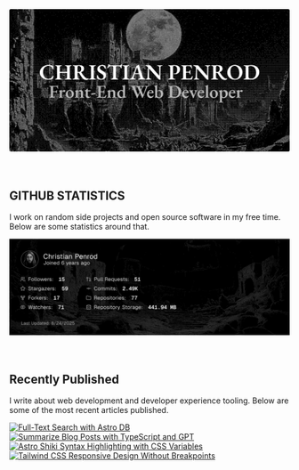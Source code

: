 
<picture>
  <source media="(prefers-color-scheme: dark)" srcset="assets/banner.dark.png?v=306f60b3-8e2a-4518-aead-20dc6b671371" width="843px" />
  <source media="(prefers-color-scheme: light)" srcset="assets/banner.light.png?v=306f60b3-8e2a-4518-aead-20dc6b671371" width="843px" />
  <img src="assets/banner.dark.png?v=306f60b3-8e2a-4518-aead-20dc6b671371" alt="Banner" width="843px" />
</picture>
<br />
<br />
<br />
<h2>GITHUB STATISTICS</h2>
<p>I work on random side projects and open source software in my free time. Below are some statistics around that.</p>
<picture>
  <source media="(prefers-color-scheme: dark)" srcset="assets/statistics.dark.png?v=306f60b3-8e2a-4518-aead-20dc6b671371" width="843px" />
  <source media="(prefers-color-scheme: light)" srcset="assets/statistics.light.png?v=306f60b3-8e2a-4518-aead-20dc6b671371" width="843px" />
  <img src="assets/statistics.dark.png?v=306f60b3-8e2a-4518-aead-20dc6b671371" alt="Github Statistics" width="843px" />
</picture>
<br />
<br />
<br />
<h2>Recently Published</h2>
<p>I write about web development and developer experience tooling. Below are some of the most recent articles published.</p>
<a href="https://christianpenrod.com/blog/full-text-search-with-astro-db"><img src="https://christianpenrod.com/blog/full-text-search-with-astro-db.png?v=306f60b3-8e2a-4518-aead-20dc6b671371" alt="Full-Text Search with Astro DB" width="421px" /></a>
<a href="https://christianpenrod.com/blog/summarize-blog-posts-with-typescript-and-gpt"><img src="https://christianpenrod.com/blog/summarize-blog-posts-with-typescript-and-gpt.png?v=306f60b3-8e2a-4518-aead-20dc6b671371" alt="Summarize Blog Posts with TypeScript and GPT" width="421px" /></a>
<a href="https://christianpenrod.com/blog/astro-shiki-syntax-highlighting-with-css-variables"><img src="https://christianpenrod.com/blog/astro-shiki-syntax-highlighting-with-css-variables.png?v=306f60b3-8e2a-4518-aead-20dc6b671371" alt="Astro Shiki Syntax Highlighting with CSS Variables" width="421px" /></a>
<a href="https://christianpenrod.com/blog/tailwindcss-responsive-design-without-breakpoints"><img src="https://christianpenrod.com/blog/tailwindcss-responsive-design-without-breakpoints.png?v=306f60b3-8e2a-4518-aead-20dc6b671371" alt="Tailwind CSS Responsive Design Without Breakpoints" width="421px" /></a>

